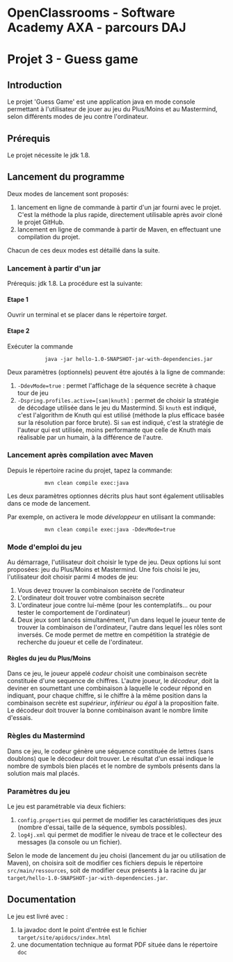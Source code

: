 # OpenClassrooms - Software Academy AXA - parcours DAJ
# Projet 3 - Guess game


## Introduction

Le projet 'Guess Game' est une application java en mode console permettant à l'utilisateur de jouer au jeu du Plus/Moins et au Mastermind, selon différents modes de jeu contre l'ordinateur.

## Prérequis

Le projet nécessite le jdk 1.8.

## Lancement du programme

Deux modes de lancement sont proposés:
1. lancement en ligne de commande à partir d'un jar fourni avec le projet. C'est la méthode la plus rapide, directement utilisable après avoir cloné le projet GitHub.
2. lancement en ligne de commande à partir de Maven, en effectuant une compilation du projet.

Chacun de ces deux modes est détaillé dans la suite.

### Lancement à partir d'un jar

Prérequis: jdk 1.8.
La procédure est la suivante:
#### Etape 1
Ouvrir un terminal et se placer dans le répertoire _target_.

#### Etape 2
Exécuter la commande 

                java -jar hello-1.0-SNAPSHOT-jar-with-dependencies.jar  

Deux paramètres (optionnels) peuvent être ajoutés à la ligne de commande:
1. `-DdevMode=true` : permet l'affichage de la séquence secrète à chaque tour de jeu
2. `-Dspring.profiles.active=[sam|knuth]` : permet de choisir la stratégie de décodage utilisée dans le jeu du Mastermind. Si `knuth` est indiqué, c'est l'algorithm de Knuth qui est utilisé (méthode la plus efficace basée sur la résolution par force brute). Si `sam` est indiqué, c'est la stratégie de l'auteur qui est utilisée, moins performante que celle de Knuth mais réalisable par un humain, à la différence de l'autre.

### Lancement après compilation avec Maven

Depuis le répertoire racine du projet, tapez la commande:

                mvn clean compile exec:java
 
 Les deux paramètres optionnes décrits plus haut sont également utilisables dans ce mode de lancement.

Par exemple, on activera le mode _développeur_ en utilisant la commande:

                mvn clean compile exec:java -DdevMode=true

### Mode d'emploi du jeu

Au démarrage, l'utilisateur doit choisir le type de jeu. Deux options lui sont proposées: jeu du Plus/Moins et Mastermind. Une fois choisi le jeu, l'utilisateur doit choisir parmi 4 modes de jeu:
1. Vous devez trouver la combinaison secrète de l'ordinateur
2. L'ordinateur doit trouver votre combinaison secrète
3. L'ordinateur joue contre lui-même (pour les contemplatifs... ou pour tester le comportement de l'ordinateur)
4. Deux jeux sont lancés simultanément, l'un dans lequel le joueur tente de trouver la combinaison de l'ordinateur,
 l'autre dans lequel les rôles sont inversés. Ce mode permet de mettre en compétition la stratégie de recherche du joueur et celle de l'ordinateur.

#### Règles du jeu du Plus/Moins
Dans ce jeu, le joueur appelé _codeur_ choisit une combinaison secrète constituée d'une sequence de chiffres.
L'autre joueur, le _décodeur_, doit la deviner en soumettant une combinaison à laquelle le codeur répond 
en indiquant, pour chaque chiffre, si le chiffre à la même position dans la combinaison secrète est _supérieur_, _inférieur_ 
ou _égal_ à la proposition faite.
Le décodeur doit trouver la bonne combinaison avant le nombre limite d'essais.

### Règles du Mastermind
Dans ce jeu, le codeur génère une séquence constituée de lettres (sans doublons) que le décodeur doit trouver. Le résultat d'un essai indique le nombre de symbols bien placés et le nombre de symbols présents dans la solution mais mal placés.

### Paramètres du jeu

Le jeu est paramétrable via deux fichiers:
1. `config.properties` qui permet de modifier les caractéristiques des jeux (nombre d'essai, taille de la séquence, symbols possibles).
2. `log4j.xml` qui permet de modifier le niveau de trace et le collecteur des messages (la console ou un fichier).

Selon le mode de lancement du jeu choisi (lancement du jar ou utilisation de Maven), on choisira 
soit de modifier ces fichiers depuis le répertoire `src/main/ressources`, soit de modifier ceux présents 
à la racine du jar `target/hello-1.0-SNAPSHOT-jar-with-dependencies.jar`.


## Documentation

Le jeu est livré avec :
1. la javadoc dont le point d'entrée est le fichier `target/site/apidocs/index.html`
2. une documentation technique au format PDF située dans le répertoire `doc`

